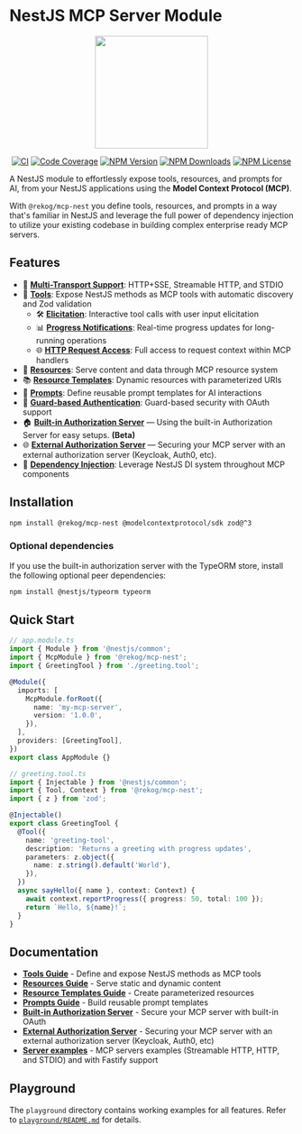 # NestJS MCP Server Module

<div align="center">
  <img src="https://raw.githubusercontent.com/rekog-labs/MCP-Nest/main/image.png" height="200">

[![CI][ci-image]][ci-url]
[![Code Coverage][code-coverage-image]][code-coverage-url]
[![NPM Version][npm-version-image]][npm-url]
[![NPM Downloads][npm-downloads-image]][npm-url]
[![NPM License][npm-license-image]][npm-url]

</div>

A NestJS module to effortlessly expose tools, resources, and prompts for AI, from your NestJS applications using the **Model Context Protocol (MCP)**.

With `@rekog/mcp-nest` you define tools, resources, and prompts in a way that's familiar in NestJS and leverage the full power of dependency injection to utilize your existing codebase in building complex enterprise ready MCP servers.

## Features

- 🚀 **[Multi-Transport Support](docs/server-examples.md#multiple-transport-types)**: HTTP+SSE, Streamable HTTP, and STDIO
- 🔧 **[Tools](docs/tools.md)**: Expose NestJS methods as MCP tools with automatic discovery and Zod validation
  - 🛠️ **[Elicitation](docs/tools.md#interactive-tool-calls)**: Interactive tool calls with user input elicitation
  - 📊 **[Progress Notifications](docs/tools.md#tool-with-progress-reporting)**: Real-time progress updates for long-running operations
  - 🌐 **[HTTP Request Access](docs/tools.md#understanding-tool-method-parameters)**: Full access to request context within MCP handlers
- 📁 **[Resources](docs/resources.md)**: Serve content and data through MCP resource system
- 📚 **[Resource Templates](docs/resource-templates.md)**: Dynamic resources with parameterized URIs
- 💬 **[Prompts](docs/prompts.md)**: Define reusable prompt templates for AI interactions
- 🔐 **[Guard-based Authentication](docs/server-examples.md#server-with-authentication)**: Guard-based security with OAuth support
- 🏠 **[Built-in Authorization Server](docs/built-in-authorization-server.md)** — Using the built-in Authorization Server for easy setups. **(Beta)**
- 🌐 **[External Authorization Server](docs/external-authorization-server/README.md)** — Securing your MCP server with an external authorization server (Keycloak, Auth0, etc).
- 💉 **[Dependency Injection](docs/dependency-injection.md)**: Leverage NestJS DI system throughout MCP components

## Installation

```bash
npm install @rekog/mcp-nest @modelcontextprotocol/sdk zod@^3
```

### Optional dependencies

If you use the built-in authorization server with the TypeORM store, install the following optional peer dependencies:

```bash
npm install @nestjs/typeorm typeorm
```

## Quick Start

```typescript
// app.module.ts
import { Module } from '@nestjs/common';
import { McpModule } from '@rekog/mcp-nest';
import { GreetingTool } from './greeting.tool';

@Module({
  imports: [
    McpModule.forRoot({
      name: 'my-mcp-server',
      version: '1.0.0',
    }),
  ],
  providers: [GreetingTool],
})
export class AppModule {}
```

```typescript
// greeting.tool.ts
import { Injectable } from '@nestjs/common';
import { Tool, Context } from '@rekog/mcp-nest';
import { z } from 'zod';

@Injectable()
export class GreetingTool {
  @Tool({
    name: 'greeting-tool',
    description: 'Returns a greeting with progress updates',
    parameters: z.object({
      name: z.string().default('World'),
    }),
  })
  async sayHello({ name }, context: Context) {
    await context.reportProgress({ progress: 50, total: 100 });
    return `Hello, ${name}!`;
  }
}
```

## Documentation

- **[Tools Guide](docs/tools.md)** - Define and expose NestJS methods as MCP tools
- **[Resources Guide](docs/resources.md)** - Serve static and dynamic content
- **[Resource Templates Guide](docs/resource-templates.md)** - Create parameterized resources
- **[Prompts Guide](docs/prompts.md)** - Build reusable prompt templates
- **[Built-in Authorization Server](docs/built-in-authorization-server.md)** - Secure your MCP server with built-in OAuth
- **[External Authorization Server](docs/external-authorization-server/README.md)** - Securing your MCP server with an external authorization server (Keycloak, Auth0, etc)
- **[Server examples](docs/server-examples.md)** - MCP servers examples (Streamable HTTP, HTTP, and STDIO) and with Fastify support

## Playground

The `playground` directory contains working examples for all features.
Refer to [`playground/README.md`](playground/README.md) for details.

<!-- Badges -->
[ci-url]: https://github.com/rekog-labs/MCP-Nest/actions/workflows/pipeline.yml
[ci-image]: https://github.com/rekog-labs/MCP-Nest/actions/workflows/pipeline.yml/badge.svg
[npm-url]: https://www.npmjs.com/package/@rekog/mcp-nest
[npm-version-image]: https://img.shields.io/npm/v/@rekog/mcp-nest
[npm-downloads-image]: https://img.shields.io/npm/dm/@rekog/mcp-nest
[npm-license-image]: https://img.shields.io/npm/l/@rekog/mcp-nest
[code-coverage-url]: https://codecov.io/gh/rekog-labs/mcp-nest
[code-coverage-image]: https://codecov.io/gh/rekog-labs/mcp-nest/branch/main/graph/badge.svg
